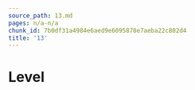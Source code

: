 ```yaml
---
source_path: 13.md
pages: n/a-n/a
chunk_id: 7b0df31a4984e6aed9e6095878e7aeba22c802d4
title: '13'
---
```

# Level
